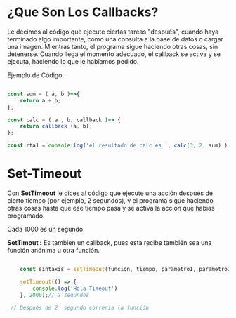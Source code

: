 # ¿Que Son Los Callbacks?

Le decimos al código que ejecute ciertas tareas "después", cuando haya terminado algo importante, como una consulta a la base de datos o cargar una imagen. Mientras tanto, el programa sigue haciendo otras cosas, sin detenerse. Cuando llega el momento adecuado, el callback se activa y se ejecuta, haciendo lo que le habíamos pedido.

Ejemplo de Código.

```Javascript

const sum = ( a, b )=>{
    return a + b;
};

const calc = ( a , b, callback )=> {
    return callback (a, b);
};

const rta1 = console.log('el resultado de calc es ', calc(3, 2, sum) )

```

# Set-Timeout

Con **SetTimeout** le dices al código que ejecute una acción después de cierto tiempo (por ejemplo, 2 segundos), y el programa sigue haciendo otras cosas hasta que ese tiempo pasa y se activa la acción que habías programado.

Cada 1000 es un segundo.

**SetTimout :** Es tambien un callback, pues esta recibe también sea una función anónima u otra función.

```Javascript

    const sintaxis = setTimeout(funcion, tiempo, parametro1, parametro2, ...); /* Syntax */

    setTimeout(() => {
        console.log('Hola Timeout')
    }, 2000);// 2 segundos

 // Después de 2  segundo correría la función
```
